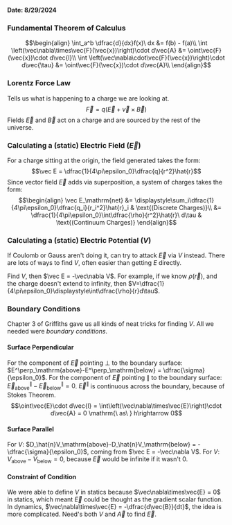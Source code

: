 **Date: 8/29/2024**
### Fundamental Theorem of Calculus
$$\begin{align}
\int_a^b \dfrac{d}{dx}f(x)\ dx &= f(b) - f(a)\\
\int \left(\vec\nabla\times\vec{F}(\vec{x})\right)\cdot d\vec{A} &= \oint\vec{F}(\vec{x})\cdot d\vec{l}\\
\int \left(\vec\nabla\cdot\vec{F}(\vec{x})\right)\cdot d\vec{\tau} &= \oint\vec{F}(\vec{x})\cdot d\vec{A}\\
\end{align}$$
### Lorentz Force Law
Tells us what is happening to a charge we are looking at.
$$\vec{F} = q\left(\vec{E}+\vec{v}\times\vec{B}\right)$$
Fields $\vec E$ and $\vec B$ act on a charge and are sourced by the rest of the universe.

### Calculating a (static) Electric Field $(\vec E)$
For a charge sitting at the origin, the field generated takes the form:
$$\vec E = \dfrac{1}{4\pi\epsilon_0}\dfrac{q}{r^2}\hat{r}$$
Since vector field $\vec E$ adds via superposition, a system of charges takes the form:
$$\begin{align}
\vec E_\mathrm{net} &= \displaystyle\sum_i\dfrac{1}{4\pi\epsilon_0}\dfrac{q_i}{r_i^2}\hat{r}_i & \text{(Discrete Charges)}\\
&= \dfrac{1}{4\pi\epsilon_0}\int\dfrac{\rho}{r^2}\hat{r}\ d\tau & \text{(Continuum Charges)}
\end{align}$$

### Calculating a (static) Electric Potential $(V)$
If Coulomb or Gauss aren't doing it, can try to attack $\vec E$ via $V$ instead.
There are lots of ways to find $V$, often easier than getting $E$ directly.

Find $V$, then $\vec E = -\vec\nabla V$.
For example, if we know $\rho(\vec{r})$, and the charge doesn't extend to infinity, then $V=\dfrac{1}{4\pi\epsilon_0}\displaystyle\int\dfrac{\rho}{r}d\tau$.

### Boundary Conditions
Chapter 3 of Griffiths gave us all kinds of neat tricks for finding $V$.
All we needed were *boundary conditions*.

#### Surface Perpendicular
For the component of $\vec E$ pointing $\perp$ to the boundary surface: $E^\perp_\mathrm{above}-E^\perp_\mathrm{below} = \dfrac{\sigma}{\epsilon_0}$.
For the component of $\vec E$ pointing $\parallel$ to the boundary surface: $\vec E^\parallel_\mathrm{above}-\vec E^\parallel_\mathrm{below} = 0$.
$\vec E^\parallel$ is continuous across the boundary, because of Stokes Theorem.
$$\oint\vec{E}\cdot d\vec{l} = \int\left(\vec\nabla\times\vec{E}\right)\cdot d\vec{A} = 0 \mathrm{\ as\ } h\rightarrow 0$$
#### Surface Parallel
For $V$: $D_\hat{n}V_\mathrm{above}-D_\hat{n}V_\mathrm{below} = -\dfrac{\sigma}{\epsilon_0}$, coming from $\vec E = -\vec\nabla V$.
For $V$: $V_\mathrm{above}-V_\mathrm{below} = 0$, because $\vec E$ would be infinite if it wasn't $0$.
#### Constraint of Condition
We were able to define $V$ in statics because $\vec\nabla\times\vec{E} = 0$ in statics, which meant $\vec E$ could be thought as the gradient scalar function. In dynamics, $\vec\nabla\times\vec{E} = -\dfrac{d\vec{B}}{dt}$, the idea is more complicated. Need's both $V$ and $\vec{A}$ to find $\vec E$.
